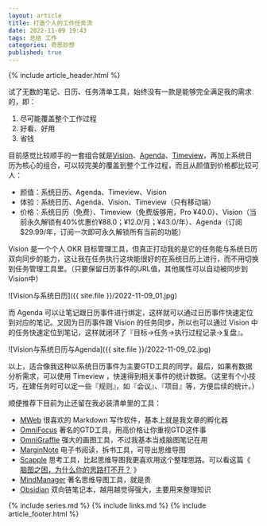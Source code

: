```yaml
---
layout: article
title: 打造个人的工作任务流
date: 2022-11-09 19:43
tags: 总结 工作
categories: 奇思妙想
published: true
---
```


{% include article_header.html %}

试了无数的笔记、日历、任务清单工具，始终没有一款是能够完全满足我的需求的，即：

1. 尽可能覆盖整个工作过程
2. 好看、好用
3. 省钱

目前感觉比较顺手的一套组合就是[Vision](https://okr.vision/zh/)、[Agenda](https://apps.apple.com/cn/app/agenda/id1287445660?mt=12)、[Timeview](https://apps.apple.com/cn/app/timeview-calendar-statistics/id1439197028)，再加上系统日历为核心的组合，可以较完美的覆盖到整个工作过程，而且从颜值到价格都比较可人：

- 颜值：系统日历、Agenda、Timeview、Vision
- 体验：系统日历、Agenda、Vision、Timeview（只有移动端）
- 价格：系统日历（免费）、Timeview（免费版够用，Pro ¥40.0）、Vision（当前永久解锁有40%优惠价¥88.0；¥12.0/月；¥43.0/年）、Agenda（订阅 $29.99/年，订阅一次即可永久解锁所有当前的功能）

Vision 是一个个人 OKR 目标管理工具，但真正打动我的是它的任务能与系统日历双向同步的能力，这让我在任务执行这块能很好的在系统日历上进行，而不用切换到任务管理工具里。（只要保留日历事件的URL值，其他属性可以自动被同步到Vision中）

![Vision与系统日历]({{ site.file }}/2022-11-09_01.jpg)

而 Agenda 可以让笔记跟日历事件进行绑定，这样就可以通过日历事件快速定位到对应的笔记。又因为日历事件跟 Vision 的任务同步，所以也可以通过 Vision 中的任务快速定位到笔记，这样就闭环了『目标->任务->执行过程记录->复盘』。

![Vision与系统日历与Agenda]({{ site.file }}/2022-11-09_02.jpg)

以上，适合像我这种以系统日历事件为主要GTD工具的同学。最后，如果有数据分析需求，可以使用 Timeview ，快速得到相关事件的统计数据。（这里有个小技巧，在建任务时可以定一些『规则』，如『会议』、『项目』等，方便后续的统计。）

顺便推荐下目前为止还留在我必装清单里的工具：

- [MWeb](https://zh.mweb.im/) 很喜欢的 Markdown 写作软件，基本上就是我文章的孵化器
- [OmniFocus](https://www.omnigroup.com/omnifocus/) 著名的GTD工具，用高价格让你重视GTD这件事
- [OmniGraffle](https://www.omnigroup.com/omnigraffle) 强大的画图工具，不过我基本当成脑图笔记在用
- [MarginNote](https://www.marginnote.com/) 电子书阅读，拆书工具，可导出思维导图
- [Scapple](https://www.literatureandlatte.com/scapple/overview) 思考工具，比起思维导图我更喜欢用这个整理思路。可以看这篇《 [脑图之困，为什么你的思路打不开？](https://www.woshipm.com/pd/270668.html) 》
- [MindManager](https://www.mindmanager.com/cn/) 著名思维导图工具，就是贵
- [Obsidian](https://obsidian.md/) 双向链笔记本，越用越觉得强大，主要用来整理知识

{% include series.md %}
{% include links.md %}
{% include article_footer.html %}
